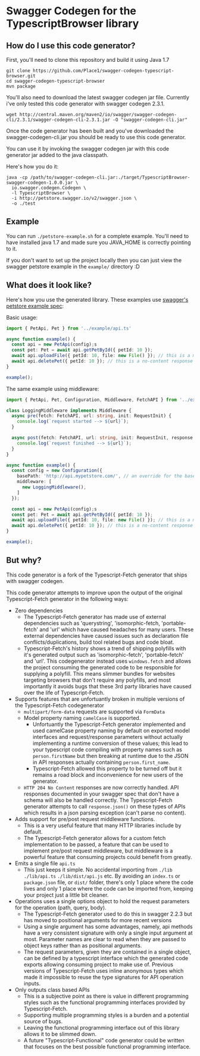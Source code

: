 # Swagger Codegen for the TypescriptBrowser library

## How do I use this code generator?

First, you'll need to clone this repository and build it using Java 1.7

```
git clone https://github.com/Place1/swagger-codegen-typescript-browser.git
cd swagger-codegen-typescript-browser
mvn package
```

You'll also need to download the latest swagger codegen jar file. Currently i've only tested
this code generator with swagger codegen 2.3.1.

```
wget http://central.maven.org/maven2/io/swagger/swagger-codegen-cli/2.3.1/swagger-codegen-cli-2.3.1.jar -O "swagger-codegen-cli.jar"
```

Once the code generator has been built and you've downloaded the swagger-codegen-cli.jar
you should be ready to use this code generator.

You can use it by invoking the swagger codegen jar with this code generator jar
added to the java classpath.

Here's how you do it:

```
java -cp /path/to/swagger-codegen-cli.jar:./target/TypescriptBrowser-swagger-codegen-1.0.0.jar \
  io.swagger.codegen.Codegen \
  -l TypescriptBrowser \
  -i http://petstore.swagger.io/v2/swagger.json \
  -o ./test
```

## Example
You can run `./petstore-example.sh` for a complete example. You'll need to have installed java 1.7 and made sure you JAVA_HOME
is correctly pointing to it.

If you don't want to set up the project locally then you can just view the swagger petstore example in the `example/` directory :D


## What does it look like?
Here's how you use the generated library. These examples use [swagger's petstore example spec](http://petstore.swagger.io):

Basic usage:

```typescript
import { PetApi, Pet } from '../example/api.ts'

async function example() {
  const api = new PetApi(config);s
  const pet: Pet = await api.getPetById({ petId: 10 });
  await api.uploadFile({ petId: 10, file: new File() }); // this is a multipart/form-data request
  await api.deletePet({ petId: 10 }); // this is a no-content response
}

example();
```

The same example using middleware:

```typescript
import { PetApi, Pet, Configuration, Middleware, FetchAPI } from '../example/api.ts'

class LoggingMiddleware implements Middleware {
  async pre(fetch: FetchAPI, url: string, init: RequestInit) {
    console.log(`request started --> ${url}`);
  }

  async post(fetch: FetchAPI, url: string, init: RequestInit, response: Response) {
    console.log(`request finished --> ${url}`);
  }
}

async function example() {
  const config = new Configuration({
    basePath: 'http://api.mypetstore.com/', // an override for the base path to the API
    middleware: [
      new LoggingMiddleware(),
    ]
  });

  const api = new PetApi(config);s
  const pet: Pet = await api.getPetById({ petId: 10 });
  await api.uploadFile({ petId: 10, file: new File() }); // this is a multipart/form-data request
  await api.deletePet({ petId: 10 }); // this is a no-content response
}

example();
```

## But why?
This code generator is a fork of the Typescript-Fetch generator that
ships with swagger codegen.

This code generator attempts to improve upon the output of the original
Typescript-Fetch generator in the following ways:

* Zero dependencies
  - The Typescript-Fetch generator has made use of external dependencies such as
    'querystring', 'isomorphic-fetch, 'portable-fetch' and 'url' which have caused headaches for many
    users. These external dependencies have caused issues such as declaration file
    conflicts/duplications, build tool related bugs and code bloat.
  - Typescript-Fetch's history shows a trend of shipping polyfills with it's generated
    output such as 'isomorphic-fetch', 'portable-fetch' and 'url'. This codegenerator
    instead uses `windows.fetch` and allows the project consuming the generated code
    to be responsible for supplying a polyfill. This means slimmer bundles for websites
    targeting browsers that don't require any polyfills, and most importantly it avoids
    bugs that these 3rd party libraries have caused over the life of Typescript-Fetch.
* Supports features that are unfortuantly broken in multiple versions of the
  Typescript-Fetch codegenerator
  - `multipart/form-data` requests are supported via `FormData`
  - Model property naming `camelCase` is supported.
    - Unfortuantly the Typescript-Fetch generator implemented and used camelCase property
      naming by default on exported model interfaces and request/response parameters without
      actually implementing a runtime conversion of these values; this lead to your typescript
      code compiling with property names such as `person.firstName` but then breaking at
      runtime due to the JSON in API responses actually containing `person.first_name`.
    - Typescript-Fetch allowed this property to be turned off but it remains a road block
      and inconvenience for new users of the generator.
  - `HTTP 204 No Content` responses are now correctly handled. API responses
    documented in your swagger spec that don't have a schema will also be
    handled correctly. The Typescript-Fetch generator attempts to call `response.json()`
    on these types of APIs which results in a json parsing exception (can't parse no content).
* Adds support for pre/post request middleware functions.
  - This is a very useful feature that many HTTP libraries include by default.
  - The Typescript-Fetch generator allows for a custom fetch implementation to be
    passed, a feature that can be used to implement pre/post request middleware,
    but middleware is a powerful feature that consuming projects could benefit
    from greatly.
* Emits a single file `api.ts`
  - This just keeps it simple. No accidental importing from `./lib` `./lib/api.ts` `./lib/dist/api.js` etc.
    By avoiding an `index.ts` or `package.json` file, or `dist/` folder, there's only 1 place
    where the code lives and only 1 place where the code can be imported from, keeping
    your project just a little bit cleaner.
* Operations uses a single options object to hold the request parameters for the operation (path, query, body).
  - The Typescript-Fetch generator used to do this in swagger 2.2.3 but has moved to positional
    arguments for more recent versions
  - Using a single argument has some advantages, namely, api methods have a very consistent signature
    with only a single input argument at most. Parameter names are clear to read when they are
    passed to object keys rather than as positional arguments.
  - The request parameters, given they are contained in a single object, can be defined by a
    typescript interface which the generated code exports allowing consuming project to make use of.
    Previous versions of Typescript-Fetch uses inline anonymous types which made it impossible to
    reuse the type signatures for API operation inputs.
* Only outputs class based APIs
  - This is a subjective point as there is value in different programming styles
    such as the functional programming interfaces provided by Typescript-Fetch.
  - Supporting multiple programming styles is a burden and a potential source of bugs.
  - Leaving the functional programming interface out of this library allows it to
    be slimmed down.
  - A future "Typescript-Functional" code generator could be written that focuses
    on the best possible functional programming interface.
